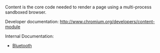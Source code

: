 Content is the core code needed to render a page using a multi-process sandboxed
browser.

Developer documentation:
http://www.chromium.org/developers/content-module

Internal Documentation:

* [Bluetooth](browser/bluetooth/README.md)



